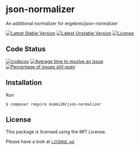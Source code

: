 # json-normalizer
An additional normalizer for ergebnis/json-normalizer

[![Latest Stable Version](https://poser.pugx.org/mimmi20/json-normalizer/v/stable?format=flat-square)](https://packagist.org/packages/mimmi20/json-normalizer)
[![Latest Unstable Version](https://poser.pugx.org/mimmi20/json-normalizer/v/unstable?format=flat-square)](https://packagist.org/packages/mimmi20/json-normalizer)
[![License](https://poser.pugx.org/mimmi20/json-normalizer/license?format=flat-square)](https://packagist.org/packages/mimmi20/json-normalizer)

## Code Status

[![codecov](https://codecov.io/gh/mimmi20/json-normalizer/branch/master/graph/badge.svg)](https://codecov.io/gh/mimmi20/json-normalizer)
[![Average time to resolve an issue](http://isitmaintained.com/badge/resolution/mimmi20/json-normalizer.svg)](http://isitmaintained.com/project/mimmi20/json-normalizer "Average time to resolve an issue")
[![Percentage of issues still open](http://isitmaintained.com/badge/open/mimmi20/json-normalizer.svg)](http://isitmaintained.com/project/mimmi20/json-normalizer "Percentage of issues still open")

## Installation

Run

```
$ composer require mimmi20/json-normalizer
```

## License

This package is licensed using the MIT License.

Please have a look at [`LICENSE.md`](LICENSE.md).
